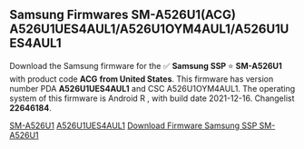 <h2>Samsung Firmwares SM-A526U1(ACG) A526U1UES4AUL1/A526U1OYM4AUL1/A526U1UES4AUL1</h2>
Download the Samsung firmware for the ✅ <strong>Samsung SSP </strong> ⭐ <strong>SM-A526U1</strong> with product code <strong>ACG</strong> <strong> from United States</strong>. This firmware has version number PDA <strong>A526U1UES4AUL1</strong> and CSC A526U1OYM4AUL1. The operating system of this firmware is Android R , with build date 2021-12-16. Changelist <strong>22646184</strong>.


[SM-A526U1](https://samfirm.shop/samsung/model/SM-A526U1)
[A526U1UES4AUL1](https://samfirm.shop/samsung/pda/A526U1UES4AUL1)
[Download Firmware Samsung SSP SM-A526U1](https://samfirm.shop/samsung/firmware/482775)
